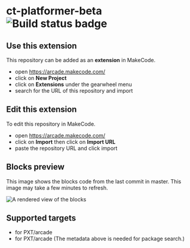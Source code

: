 # ct-platformer-beta ![Build status badge](https://github.com/kellyg54/ct-platformer-beta/workflows/MakeCode/badge.svg)



## Use this extension

This repository can be added as an **extension** in MakeCode.

* open https://arcade.makecode.com/
* click on **New Project**
* click on **Extensions** under the gearwheel menu
* search for the URL of this repository and import

## Edit this extension

To edit this repository in MakeCode.

* open https://arcade.makecode.com/
* click on **Import** then click on **Import URL**
* paste the repository URL and click import

## Blocks preview

This image shows the blocks code from the last commit in master.
This image may take a few minutes to refresh.

![A rendered view of the blocks](https://github.com/kellyg54/ct-platformer-beta/raw/master/.makecode/blocks.png)

## Supported targets

* for PXT/arcade
* for PXT/arcade
(The metadata above is needed for package search.)

